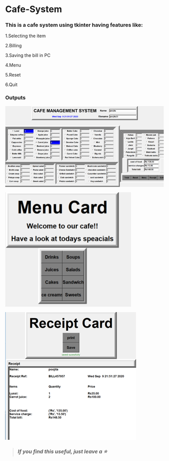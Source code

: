 # Cafe-System

### This is a cafe system using tkinter having features like:
  1.Selecting the item
  
  2.Billing
  
  3.Saving the bill in PC
  
  4.Menu
  
  5.Reset
  
  6.Quit
  
 ### Outputs
 
![](outputs/image1.png)


![](outputs/image2.png)


![](outputs/image3.png)


> ### _**If you find this useful, just leave a :star:**_
